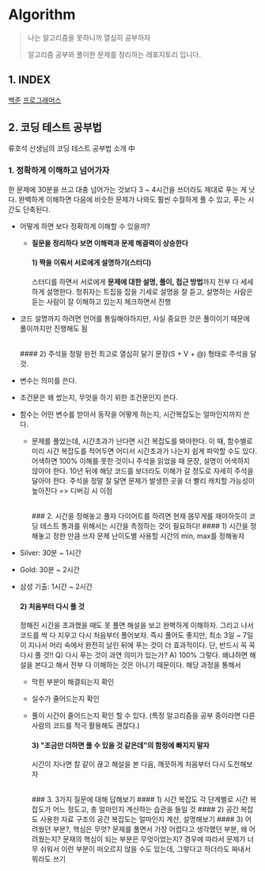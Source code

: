 # Algorithm

> 나는 알고리즘을 못하니까 열심히 공부하자
> 
> 알고리즘 공부와 풀이한 문제를 정리하는 레포지토리 입니다.

## 1. INDEX

[백준](https://github.com/siwon-park/Problem_Solving/tree/main/Baekjoon_Solve)
[프로그래머스](https://github.com/siwon-park/Problem_Solving/tree/main/Programmers_Solve)
<br>

## 2. 코딩 테스트 공부법

류호석 선생님의 코딩 테스트 공부법 소개 中

### 1. 정확하게 이해하고 넘어가자

한 문제에 30분을 쓰고 대충 넘어가는 것보다 3 ~ 4시간을 쓰더라도 제대로 푸는 게 낫다.
완벽하게 이해하면 다음에 비슷한 문제가 나와도 훨씬 수월하게 풀 수 있고, 푸는 시간도 단축된다.

- 어떻게 하면 보다 정확하게 이해할 수 있을까?
  - **질문을 정리하다 보면 이해력과 문제 해결력이 상승한다**
    
    #### 1) 짝을 이뤄서 서로에게 설명하기(스터디)
    
    스터디를 하면서 서로에게 **문제에 대한 설명, 풀이, 접근 방법**까지 전부 다 세세하게 설명한다.
    청취자는 트집을 잡을 기세로 설명을 잘 듣고, 설명하는 사람은 듣는 사람이 잘 이해하고 있는지 체크하면서 진행
- 코드 설명까지 하려면 언어를 통일해야하지만, 사실 중요한 것은 풀이이기 때문에 풀이까지만 진행해도 됨
  
  <br>
  #### 2) 주석을 정말 완전 최고로 열심히 달기
  문장(S + V + @) 형태로 주석을 달 것.
- 변수는 의미를 쓴다.
- 조건문은 왜 썼는지, 무엇을 하기 위한 조건문인지 쓴다.
- 함수는 어떤 변수를 받아서 동작을 어떻게 하는지, 시간복잡도는 얼마인지까지 쓴다.
  - 문제를 풀었는데, 시간초과가 난다면 시간 복잡도를 봐야한다. 이 때, 함수별로 미리 시간 복잡도를 적어두면 어디서 시간초과가 나는지 쉽게 파악할 수도 있다.
    어색하면 100% 이해를 못한 것이니 주석을 읽었을 때 문장, 설명이 어색하지 않아야 한다.
    10년 뒤에 해당 코드를 보더라도 이해가 갈 정도로 자세히 주석을 달아야 한다.
    주석을 정말 잘 달면 문제가 발생한 곳을 더 빨리 캐치할 가능성이 높아진다 => 디버깅 시 이점
    
    <br>
    ### 2. 시간을 정해놓고 풀자
    다이어트를 하려면 현재 몸무게를 재야하듯이 코딩 테스트 통과를 위해서는 시간을 측정하는 것이 필요하다!
    #### 1) 시간을 정해놓고 정한 만큼 쓰자
    문제 난이도별 사용할 시간의 min, max를 정해놓자
- Silver: 30분 ~ 1시간
- Gold: 30분 ~ 2시간
- 삼성 기출: 1시간 ~ 2시간
  
  #### 2) 처음부터 다시 풀 것
  
  정해진 시간을 초과했을 때도 못 풀면 해설을 보고 완벽하게 이해하자.
  그리고 나서 코드를 싹 다 지우고 다시 처음부터 풀어보자.  즉시 풀어도 좋지만, 최소 3일 ~ 7일이 지나서 머리 속에서 완전히 날린 뒤에 푸는 것이 더 효과적이다. 단, 반드시 꼭 꼭 다시 풀 것!!
  Q) 다시 푸는 것이 과연 의미가 있는가?
  A) 100% 그렇다. 왜냐하면 해설을 본다고 해서 전부 다 이해하는 것은 아니기 때문이다. 해당 과정을 통해서
  - 막힌 부분이 해결되는지 확인
  - 실수가 줄어드는지 확인
  - 풀이 시간이 줄어드는지 확인
    할 수 있다.  (특정 알고리즘을 공부 중이라면 다른 사람의 코드를 적극 활용해도 괜찮다.)
    
    #### 3) "조금만 더하면 풀 수 있을 것 같은데"의 함정에 빠지지 말자
    
    시간이 지나면 칼 같이 끊고 해설을 본 다음, 깨끗하게 처음부터 다시 도전해보자
    
    <br>
    ### 3. 3가지 질문에 대해 답해보기
    #### 1) 시간 복잡도
    각 단계별로 시간 복잡도가 어느 정도고, 총 얼마인지 계산하는 습관을 들일 것
    #### 2) 공간 복잡도
    사용한 자료 구조의 공간 복잡도는 얼마인지 계산, 설명해보기
    #### 3) 어려웠던 부분?, 핵심은 무엇?
    문제를 풀면서 가장 어렵다고 생각했던 부분, 왜 어려웠는지?
    문재의 핵심이 되는 부분은 무엇이었는지?
    경우에 따라서 문제가 너무 쉬워서 이런 부분이 떠오르지 않을 수도 있는데, 그렇다고 하더라도 짜내서 뭐라도 쓰기
